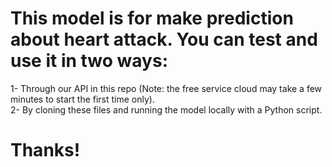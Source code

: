 # This model is for make prediction about heart attack. You can test and use it in two ways:
1- Through our API in this repo (Note: the free service cloud may take a few minutes to start the first time only).  
2- By cloning these files and running the model locally with a Python script.

# Thanks!
